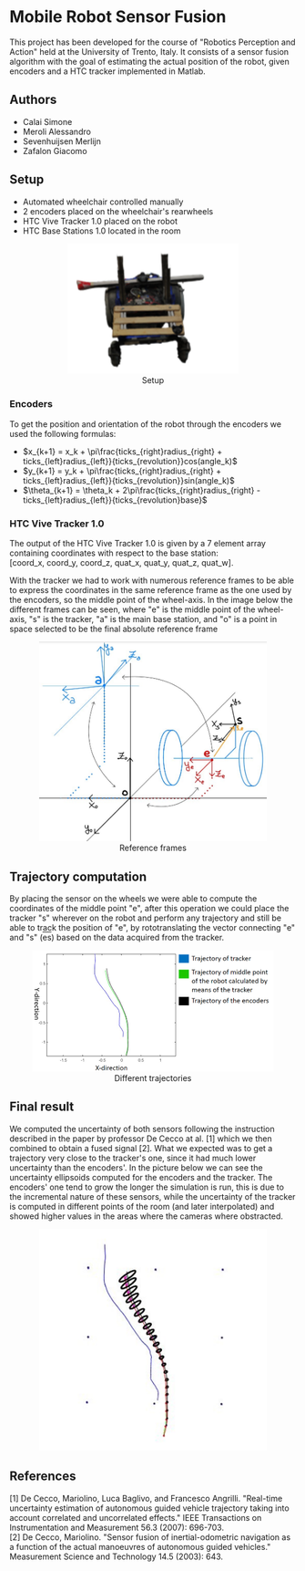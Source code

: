 # Mobile Robot Sensor Fusion
This project has been developed for the course of "Robotics Perception and Action" held at the University of Trento, Italy. It consists of a sensor fusion algorithm with the goal of estimating the actual position of the robot, given encoders and a HTC tracker implemented in Matlab.

## Authors
- Calai Simone
- Meroli Alessandro
- Sevenhuijsen Merlijn
- Zafalon Giacomo

## Setup
- Automated wheelchair controlled manually
- 2 encoders placed on the wheelchair's rearwheels
- HTC Vive Tracker 1.0 placed on the robot
- HTC Base Stations 1.0 located in the room

<figure style="text-align: center">
<img src="imgs/robot.png" alt="Setup" width="300px">
<figcaption> Setup  </figcaption>
</figure>

### Encoders
To get the position and orientation of the robot through the encoders we used the following formulas:
- $x_{k+1} = x_k + \pi\frac{ticks_{right}radius_{right} + ticks_{left}radius_{left}}{ticks_{revolution}}cos(angle_k)$
- $y_{k+1} = y_k + \pi\frac{ticks_{right}radius_{right} + ticks_{left}radius_{left}}{ticks_{revolution}}sin(angle_k)$
- $\theta_{k+1} = \theta_k + 2\pi\frac{ticks_{right}radius_{right} - ticks_{left}radius_{left}}{ticks_{revolution}base}$

### HTC Vive Tracker 1.0
The output of the HTC Vive Tracker 1.0 is given by a 7 element array containing coordinates with respect to the base station:<br>
[coord_x, coord_y, coord_z, quat_x, quat_y, quat_z, quat_w].

With the tracker we had to work with numerous reference frames to be able to express the coordinates in the same reference frame as the one used by the encoders, so the middle point of the wheel-axis. In the image below the different frames can be seen, where "e" is the middle point of the wheel-axis, "s" is the tracker, "a" is the main base station, and "o" is a point in space selected to be the final absolute reference frame  
<figure style="text-align: center">
<img src="imgs/ref_frames.jpg" alt="Reference frames" width="400px">
<figcaption> Reference frames  </figcaption>
</figure>

## Trajectory computation
By placing the sensor on the wheels we were able to compute the coordinates of the middle point "e", after this operation we could place the tracker "s" wherever on the robot and perform any trajectory and still be able to track the position of "e", by rototranslating the vector connecting "e" and "s" (<span style="text-decoration:overline">es</span>) based on the data acquired from the tracker.
<figure style="text-align: center">
<img src="imgs/traj_track.png" alt="Different trajectories" width="600px">
<figcaption> Different trajectories  </figcaption>
</figure>

## Final result
We computed the uncertainty of both sensors following the instruction described in the paper by professor De Cecco at al. [1] which we then combined to obtain a fused signal [2]. What we expected was to get a trajectory very close to the tracker's one, since it had much lower uncertainty than the encoders'. In the picture below we can see the uncertainty ellipsoids computed for the encoders and the tracker. The encoders' one tend to grow the longer the simulation is run, this is due to the incremental nature of these sensors, while the uncertainty of the tracker is computed in different points of the room (and later interpolated) and showed higher values in the areas where the cameras where obstracted.
<figure style="text-align: center">
<img src="imgs/fusion.jpg" alt="" width="400px">
<figcaption>   </figcaption>
</figure>

## References
[1] De Cecco, Mariolino, Luca Baglivo, and Francesco Angrilli. "Real-time uncertainty estimation of autonomous guided vehicle trajectory taking into account correlated and uncorrelated effects." IEEE Transactions on Instrumentation and Measurement 56.3 (2007): 696-703.<br>
[2] De Cecco, Mariolino. "Sensor fusion of inertial-odometric navigation as a function of the actual manoeuvres of autonomous guided vehicles." Measurement Science and Technology 14.5 (2003): 643.